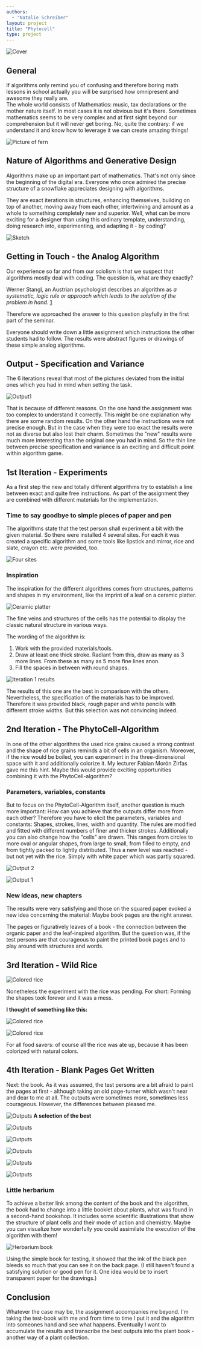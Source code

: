 ```yaml
---
authors:
  - "Natalie Schreiber"
layout: project
title: "Phytocell"
type: project
---
```


![Cover](./splash.png)


## General

If algorithms only remind you of confusing and therefore boring math lessons in school actually you will be surprised how omnipresent and awesome they really are.  
The whole world consists of Mathematics: music, tax declarations or the mother nature itself. In most cases it is not obvious but it's there.
Sometimes mathematics seems to be very complex and at first sight beyond our comprehension but it will never get boring. No, quite the contrary: if we understand it and know how to leverage it we can create amazing things!

![Picture of fern](./assets/images/fern.png)

## Nature of Algorithms and Generative Design

Algorithms make up an important part of mathematics.
That's not only since the beginning of the digital era.
Everyone who once admired the precise structure of a snowflake appreciates designing with algorithms.

They are exact iterations in structures, enhancing themselves, building on top of another, moving away from each other, intertwining and amount as a whole to something completely new and superior.
Well, what can be more exciting for a designer than using this ordinary template, understanding, doing research into, experimenting, and adapting it - by coding?

![Sketch](./assets/images/nature_code.png)

## Getting in Touch - the Analog Algorithm

Our experience so far and from our sciolism is that we suspect that algorithms mostly deal with coding. The question is, what are they exactly?

Werner Stangl, an Austrian psychologist describes an algorithm as _a systematic, logic rule or approach which leads to the solution of the problem in hand._ [1](http://lexikon.stangl.eu/3027/algorithmus-algorythmus-algorhythmus/ "Werner Stangl: Algorithmus; lexikon.stangl.eu; (30.03.2017)")

Therefore we approached the answer to this question playfully in the first part of the seminar.

Everyone should write down a little assignment which instructions the other students had to follow. The results were abstract figures or drawings of these simple analog algorithms.

## Output - Specification and Variance

The 6 iterations reveal that most of the pictures deviated from the initial ones which you had in mind when setting the task.

![Output1](./assets/images/results1.png)

That is because of different reasons.
On the one hand the assignment was too complex to understand it correctly. This might be one explanation why there are some random results.
On the other hand the instructions were not precise enough. But in the case when they were too exact the results were not as diverse but also lost their charm.
Sometimes the "new" results were much more interesting than the original one you had in mind.
So the thin line between precise specification and variance is an exciting and difficult point within algorithm game.

## 1st Iteration - Experiments

As a first step the new and totally different algorithms try to establish a line between exact and quite free instructions. As part of the assignment they are combined with different materials for the implementation.

### Time to say goodbye to simple pieces of paper and pen

The algorithms state that the test person shall experiment a bit with the given material. So there were installed 4 several sites. For each it was created a specific algorithm and some tools like lipstick and mirror, rice and slate, crayon etc. were provided, too.

![Four sites](./assets/images/iteration1_sites.png)

### Inspiration

The inspiration for the different algorithms comes from structures, patterns and shapes in my environment, like the imprint of a leaf on a ceramic platter.

![Ceramic platter](./assets/images/inspiration.png)

The fine veins and structures of the cells has the potential to display the classic natural structure in various ways.

The wording of the algorithm is:
1. Work with the provided materials/tools.
2. Draw at least one thick stroke. Radiant from this, draw as many as 3 more lines. From these as many as 5 more fine lines anon.
3. Fill the spaces in between with round shapes.

![Iteration 1 results](./assets/images/iteration1_results.png)

The results of this one are the best in comparison with the others. Nevertheless, the specification of the materials has to be improved. Therefore it was provided black, rough paper and white pencils with different stroke widths. But this selection was not convincing indeed.

## 2nd Iteration - The PhytoCell-Algorithm

In one of the other algorithms the used rice grains caused a strong contrast and the shape of rice grains reminds a bit of cells in an organism. Moreover, if the rice would be boiled, you can experiment in the three-dimensional space with it and additionally colorize it. My lecturer Fabian Morón Zirfas gave me this hint. Maybe this would provide exciting opportunities combining it with the PhytoCell-algorithm?

### Parameters, variables, constants

But to focus on the PhytoCell-Algorithm itself, another question is much more important:
How can you achieve that the outputs differ more from each other?
Therefore you have to elicit the parameters, variables and constants: Shapes, strokes, lines, width and quantity.
The rules are modified and fitted with different numbers of finer and thicker strokes. Additionally you can also change how the "cells" are drawn. This ranges from circles to more oval or angular shapes, from large to small, from filled to empty, and from tightly packed to lightly distributed.
Thus a new level was reached - but not yet with the rice. Simply with white paper which was partly squared.

![Output 2](./assets/images/iteration2_output2.png)

![Output 1](./assets/images/iteration2_output1.png)

### New ideas, new chapters
The results were very satisfying and those on the squared paper evoked a new idea concerning the material: Maybe book pages are the right answer.

The pages or figuratively leaves of a book - the connection between the organic paper and the leaf-inspired algorithm.
But the question was, if the test persons are that courageous to paint the printed book pages and to play around with structures and words.

## 3rd Iteration - Wild Rice

![Colored rice](./assets/images/iteration3_wild_rice.png)

Nonetheless the experiment with the rice was pending.
For short: Forming the shapes took forever and it was a mess.

**I thought of something like this:**

![Colored rice](./assets/images/iteration3_rice1.png)


![Colored rice](./assets/images/iteration3_rice2.png)

For all food savers: of course all the rice was ate up, because it has been colorized with natural colors.

## 4th Iteration - Blank Pages Get Written
Next: the book. As it was assumed, the test persons are a bit afraid to paint the pages at first - although taking an old page-turner which wasn't near and dear to me at all. The outputs were sometimes more, sometimes less courageous. However, the differences between pleased me.

![Outputs](./assets/images/iteration4_outputs.png)
**A selection of the best**

![Outputs](./assets/images/iteration4_1.png)

![Outputs](./assets/images/iteration4_2.png)

![Outputs](./assets/images/iteration4_3.png)

![Outputs](./assets/images/iteration4_4.png)

![Outputs](./assets/images/iteration4_5.png)

### Little herbarium

To achieve a better link among the content of the book and the algorithm, the book had to change into a little booklet about plants, what was found in a second-hand bookshop. It includes some scientific illustrations that show the structure of plant cells and their mode of action and chemistry. Maybe you can visualize how wonderfully you could assimilate the execution of the algorithm with them!

![Herbarium book](./assets/images/herbarium_book.png)

Using the simple book for testing, it showed that the ink of the black pen bleeds so much that you can see it on the back page. (I still haven't found a satisfying solution or good pen for it. One idea would be to insert transparent paper for the drawings.)

## Conclusion

Whatever the case may be, the assignment accompanies me beyond. I'm taking the test-book with me and from time to time I put it and the algorithm into someones hand and see what happens. Eventually I want to accumulate the results and transcribe the best outputs into the plant book - another way of a plant collection.

